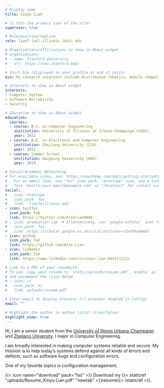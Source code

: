 ```yaml
---
# Display name
title: Xinyu Lian

# Is this the primary user of the site?
superuser: true

# Role/position/tagline
role: lian7 (at) illinois (dot) edu

# Organizations/Affiliations to show in About widget
# organizations:
# - name: Stanford University
#   url: https://www.stanford.edu/

# Short bio (displayed in user profile at end of posts)
bio: My research interests include distributed robotics, mobile computing and programmable matter.

# Interests to show in About widget
interests:
- Computer System
- Software Reliability
- Security

# Education to show in About widget
education:
  courses:
  - course: B.S. in Computer Engineering
    institution: University of Illinois at Urbana-Champaign (UIUC)
    year: 2022
  - course: B.E. in Electronic and Computer Engineering
    institution: Zhejiang University (ZJU)
    year: 2022
  - course: Summer School 
    institution: Hongkong University (HKU)
    year: 2019

# Social/Academic Networking
# For available icons, see: https://wowchemy.com/docs/getting-started/page-builder/#icons
#   For an email link, use "fas" icon pack, "envelope" icon, and a link in the
#   form "mailto:your-email@example.com" or "/#contact" for contact widget.
social:
# - icon: envelope
#   icon_pack: fas
#   link: 'lian7@illinois.edu'
- icon: twitter
  icon_pack: fab
  link: https://twitter.com/Alexlian0806
# - icon: graduation-cap  # Alternatively, use `google-scholar` icon from `ai` icon pack
#   icon_pack: fas
#   link: https://scholar.google.co.uk/citations?user=sIwtMXoAAAAJ
- icon: github
  icon_pack: fab
  link: https://github.com/Alex-Lian
- icon: linkedin
  icon_pack: fab
  link: https://www.linkedin.com/in/xinyu-lian-b69372212/

# Link to a PDF of your resume/CV.
# To use: copy your resume to `static/uploads/resume.pdf`, enable `ai` icons in `params.toml`, 
# and uncomment the lines below.
# - icon: cv
#   icon_pack: ai
#   link: uploads/resume.pdf

# Enter email to display Gravatar (if Gravatar enabled in Config)
email: ""

# Highlight the author in author lists? (true/false)
highlight_name: true
---
```


Hi, I am a senior student from the [University of Illinois Urbana-Champaign](https://illinois.edu/) and [Zhejiang University](https://www.zju.edu.cn/english/). I major in Computer Engineering.

I am broadly interested in making computer systems reliable and secure. My mission is to help today’s systems defend against all kinds of errors and defects, such as software bugs and configuration errors.



One of my favorite topics is configuration management;




{{< icon name="download" pack="fas" >}} Download my {{< staticref "uploads/Resume_Xinyu-Lian.pdf" "newtab" >}}resumé{{< /staticref >}}.